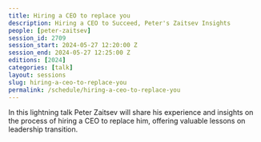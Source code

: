 ```yaml
---
title: Hiring a CEO to replace you
description: Hiring a CEO to Succeed, Peter's Zaitsev Insights
people: [peter-zaitsev]
session_id: 2709
session_start: 2024-05-27 12:20:00 Z
session_end: 2024-05-27 12:25:00 Z
editions: [2024]
categories: [talk]
layout: sessions
slug: hiring-a-ceo-to-replace-you
permalink: /schedule/hiring-a-ceo-to-replace-you
---
```


In this lightning talk Peter Zaitsev will share his experience and insights on the process of hiring a CEO to replace him, 
offering valuable lessons on leadership transition.
